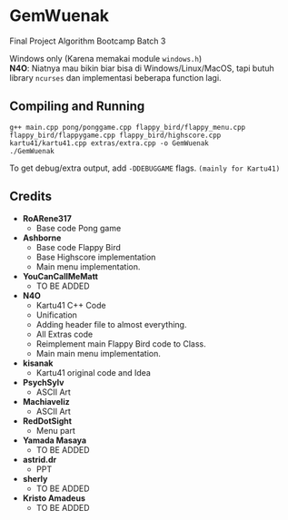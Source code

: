 # GemWuenak
Final Project Algorithm Bootcamp Batch 3

Windows only (Karena memakai module `windows.h`)<br>
**N4O**: Niatnya mau bikin biar bisa di Windows/Linux/MacOS, tapi butuh library `ncurses` dan implementasi beberapa function lagi.

## Compiling and Running
`g++ main.cpp pong/ponggame.cpp flappy_bird/flappy_menu.cpp flappy_bird/flappygame.cpp flappy_bird/highscore.cpp kartu41/kartu41.cpp extras/extra.cpp -o GemWuenak`<br>
`./GemWuenak`

To get debug/extra output, add `-DDEBUGGAME` flags. `(mainly for Kartu41)`

## Credits
- **RoARene317**
    - Base code Pong game
- **Ashborne**
    - Base code Flappy Bird
    - Base Highscore implementation
    - Main menu implementation.
- **YouCanCallMeMatt**
    - TO BE ADDED
- **N4O**
    - Kartu41 C++ Code
    - Unification
    - Adding header file to almost everything.
    - All Extras code
    - Reimplement main Flappy Bird code to Class.
    - Main main menu implementation.
- **kisanak**
    - Kartu41 original code and Idea
- **PsychSylv**
    - ASCII Art
- **Machiaveliz**
    - ASCII Art
- **RedDotSight**
    - Menu part
- **Yamada Masaya**
    - TO BE ADDED
- **astrid.dr**
    - PPT
- **sherly**
    - TO BE ADDED
- **Kristo Amadeus**
    - TO BE ADDED
